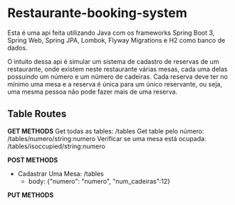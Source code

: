 # Restaurante-booking-system
Esta é uma api feita utilizando Java com os frameworks Spring Boot 3, Spring Web, Spring JPA, Lombok, Flyway Migrations e H2 como banco de dados.

O intuíto dessa api é simular um sistema de cadastro de reservas de um restaurante, onde existem neste restaurante várias mesas, cada uma delas possuindo um número e um número de cadeiras.
Cada reserva deve ter no mínimo uma mesa e a reserva é única para um único reservante, ou seja, uma mesma pessoa não pode fazer mais de uma reserva.

## Table Routes
**GET METHODS**
Get todas as tables: /tables
Get table pelo número: /tables/numero/string:numero
Verificar se uma mesa está ocupada: /tables/isoccupied/string:numero

**POST METHODS**

 - Cadastrar Uma Mesa: /tables
	 - body: {"numero": "numero", "num_cadeiras":12}

**PUT METHODS**
